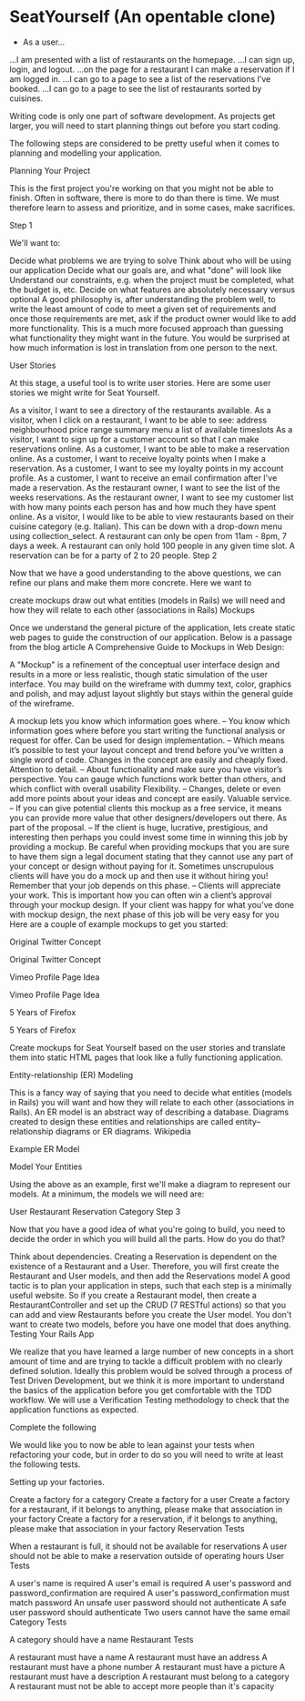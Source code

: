 # SeatYourself (An opentable clone)

* As a user...

...I am presented with a list of restaurants on the homepage.
...I can sign up, login, and logout.
...on the page for a restaurant I can make a reservation if I am logged in.
...I can go to a page to see a list of the reservations I’ve booked.
...I can go to a page to see the list of restaurants sorted by cuisines.


Writing code is only one part of software development. As projects get larger, you will need to start planning things out before you start coding.

The following steps are considered to be pretty useful when it comes to planning and modelling your application.

Planning Your Project

This is the first project you're working on that you might not be able to finish. Often in software, there is more to do than there is time. We must therefore learn to assess and prioritize, and in some cases, make sacrifices.

Step 1

We'll want to:

Decide what problems we are trying to solve
Think about who will be using our application
Decide what our goals are, and what "done" will look like
Understand our constraints, e.g. when the project must be completed, what the budget is, etc.
Decide on what features are absolutely necessary versus optional
A good philosophy is, after understanding the problem well, to write the least amount of code to meet a given set of requirements and once those requirements are met, ask if the product owner would like to add more functionality. This is a much more focused approach than guessing what functionality they might want in the future. You would be surprised at how much information is lost in translation from one person to the next.

User Stories

At this stage, a useful tool is to write user stories. Here are some user stories we might write for Seat Yourself.

As a visitor, I want to see a directory of the restaurants available.
As a visitor, when I click on a restaurant, I want to be able to see:
address
neighbourhood
price range
summary
menu
a list of available timeslots
As a visitor, I want to sign up for a customer account so that I can make reservations online.
As a customer, I want to be able to make a reservation online.
As a customer, I want to receive loyalty points when I make a reservation.
As a customer, I want to see my loyalty points in my account profile.
As a customer, I want to receive an email confirmation after I've made a reservation.
As the restaurant owner, I want to see the list of the weeks reservations.
As the restaurant owner, I want to see my customer list with how many points each person has and how much they have spent online.
As a visitor, I would like to be able to view restaurants based on their cuisine category (e.g. Italian). This can be down with a drop-down menu using collection_select.
A restaurant can only be open from 11am - 8pm, 7 days a week.
A restaurant can only hold 100 people in any given time slot.
A reservation can be for a party of 2 to 20 people.
Step 2

Now that we have a good understanding to the above questions, we can refine our plans and make them more concrete. Here we want to

create mockups
draw out what entities (models in Rails) we will need and how they will relate to each other (associations in Rails)
Mockups

Once we understand the general picture of the application, lets create static web pages to guide the construction of our application. Below is a passage from the blog article A Comprehensive Guide to Mockups in Web Design:

A "Mockup" is a refinement of the conceptual user interface design and results in a more or less realistic, though static simulation of the user interface. You may build on the wireframe with dummy text, color, graphics and polish, and may adjust layout slightly but stays within the general guide of the wireframe.

A mockup lets you know which information goes where. – You know which information goes where before you start writing the functional analysis or request for offer.
Can be used for design implementation. – Which means it’s possible to test your layout concept and trend before you’ve written a single word of code. Changes in the concept are easily and cheaply fixed.
Attention to detail. – About functionality and make sure you have visitor’s perspective. You can gauge which functions work better than others, and which conflict with overall usability
Flexibility. – Changes, delete or even add more points about your ideas and concept are easily.
Valuable service. – If you can give potential clients this mockup as a free service, it means you can provide more value that other designers/developers out there.
As part of the proposal. – If the client is huge, lucrative, prestigious, and interesting then perhaps you could invest some time in winning this job by providing a mockup. Be careful when providing mockups that you are sure to have them sign a legal document stating that they cannot use any part of your concept or design without paying for it. Sometimes unscrupulous clients will have you do a mock up and then use it without hiring you!
Remember that your job depends on this phase. – Clients will appreciate your work. This is important how you can often win a client’s approval through your mockup design. If your client was happy for what you’ve done with mockup design, the next phase of this job will be very easy for you
Here are a couple of example mockups to get you started:

Original Twitter Concept

Original Twitter Concept

Vimeo Profile Page Idea

Vimeo Profile Page Idea

5 Years of Firefox

5 Years of Firefox

Create mockups for Seat Yourself based on the user stories and translate them into static HTML pages that look like a fully functioning application.

Entity-relationship (ER) Modeling

This is a fancy way of saying that you need to decide what entities (models in Rails) you will want and how they will relate to each other (associations in Rails). An ER model is an abstract way of describing a database. Diagrams created to design these entities and relationships are called entity–relationship diagrams or ER diagrams. Wikipedia

Example ER Model

Model Your Entities

Using the above as an example, first we'll make a diagram to represent our models. At a minimum, the models we will need are:

User
Restaurant
Reservation
Category
Step 3

Now that you have a good idea of what you're going to build, you need to decide the order in which you will build all the parts. How do you do that?

Think about dependencies. Creating a Reservation is dependent on the existence of a Restaurant and a User. Therefore, you will first create the Restaurant and User models, and then add the Reservations model
A good tactic is to plan your application in steps, such that each step is a minimally useful website. So if you create a Restaurant model, then create a RestaurantController and set up the CRUD (7 RESTful actions) so that you can add and view Restaurants before you create the User model. You don't want to create two models, before you have one model that does anything.
Testing Your Rails App

We realize that you have learned a large number of new concepts in a short amount of time and are trying to tackle a difficult problem with no clearly defined solution. Ideally this problem would be solved through a process of Test Driven Development, but we think it is more important to understand the basics of the application before you get comfortable with the TDD workflow. We will use a Verification Testing methodology to check that the application functions as expected.

Complete the following

We would like you to now be able to lean against your tests when refactoring your code, but in order to do so you will need to write at least the following tests.

Setting up your factories.

Create a factory for a category
Create a factory for a user
Create a factory for a restaurant, if it belongs to anything, please make that association in your factory
Create a factory for a reservation, if it belongs to anything, please make that association in your factory
Reservation Tests

When a restaurant is full, it should not be available for reservations
A user should not be able to make a reservation outside of operating hours
User Tests

A user's name is required
A user's email is required
A user's password and password_confirmation are required
A user's password_confirmation must match password
An unsafe user password should not authenticate
A safe user password should authenticate
Two users cannot have the same email
Category Tests

A category should have a name
Restaurant Tests

A restaurant must have a name
A restaurant must have an address
A restaurant must have a phone number
A restaurant must have a picture
A restaurant must have a description
A restaurant must belong to a category
A restaurant must not be able to accept more people than it's capacity
